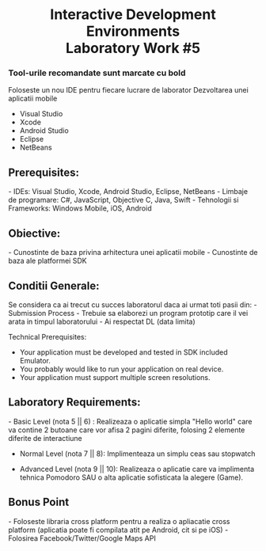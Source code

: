 <h1 align="center">Interactive Development Environments<br>Laboratory Work #5</h1>

<h3>Tool-urile recomandate sunt marcate cu bold</h3>
Foloseste un nou IDE pentru fiecare lucrare de laborator
Dezvoltarea unei aplicatii mobile

- Visual Studio
- Xcode
- Android Studio
- Eclipse
- NetBeans

<h2>Prerequisites:</h2>
- IDEs: Visual Studio, Xcode, Android Studio, Eclipse, NetBeans
- Limbaje de programare: C#, JavaScript, Objective C, Java, Swift
- Tehnologii si Frameworks: Windows Mobile, iOS, Android

<h2>Obiective:</h2>
- Cunostinte de baza privina arhitectura unei aplicatii mobile
- Cunostinte de baza ale platformei SDK

<h2>Conditii Generale:</h2>
Se considera ca ai trecut cu succes laboratorul daca ai urmat toti pasii din:
- Submission Process
- Trebuie sa elaborezi un program prototip care il vei arata in timpul laboratorului
- Ai respectat DL (data limita)

Technical Prerequisites:
- Your application must be developed and tested in SDK included Emulator.
- You probably would like to run your application on real device.
- Your application must support multiple screen resolutions.

<h2>Laboratory Requirements:</h2>
- Basic Level (nota 5 || 6) :
Realizeaza o aplicatie simpla "Hello world" care va contine 2 butoane care vor afisa 2 pagini diferite, folosing 2 elemente diferite de interactiune

- Normal Level (nota 7 || 8):
Implimenteaza un simplu ceas sau stopwatch

- Advanced Level (nota 9 || 10):
Realizeaza o aplicatie care va implimenta tehnica Pomodoro SAU o alta aplicatie sofisticata la alegere (Game).

<h2>Bonus Point</h2>
- Foloseste libraria cross platform pentru a realiza o apliacatie cross platform (aplicatia poate fi compilata atit pe Android, cit si pe iOS)
- Folosirea Facebook/Twitter/Google Maps API
